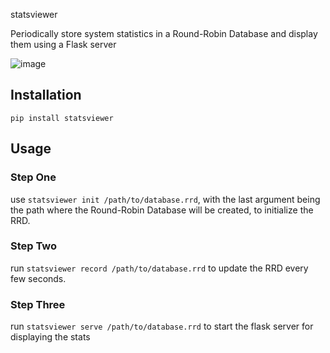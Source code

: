 statsviewer

Periodically store system statistics in a Round-Robin Database
and display them using a Flask server

![image](https://user-images.githubusercontent.com/16620882/205768089-06ab387f-47f2-4736-aadf-3618545f1632.png)


## Installation

```
pip install statsviewer
```

## Usage

### Step One

use `statsviewer init /path/to/database.rrd`, with the last argument
being the path where the Round-Robin Database will be created, to
initialize the RRD.

### Step Two

run `statsviewer record /path/to/database.rrd` to update the RRD every few seconds.

### Step Three

run `statsviewer serve /path/to/database.rrd` to start the flask server for displaying the stats
